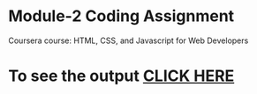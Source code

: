 

# Module-2 Coding Assignment

Coursera course: HTML, CSS, and Javascript for Web Developers

# To see the output [CLICK HERE](https://drish-01-ya.github.io/Coursera_assignment/module2-solution/index.html)

